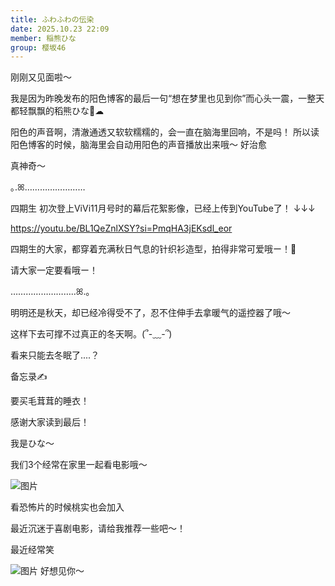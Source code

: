 ```yaml
---
title: ふわふわの伝染
date: 2025.10.23 22:09
member: 稲熊ひな
group: 樱坂46
---
```


刚刚又见面啦〜



我是因为昨晚发布的阳色博客的最后一句“想在梦里也见到你”而心头一震，一整天都轻飘飘的稻熊ひな🐥‎︎︎☁






阳色的声音啊，清澈通透又软软糯糯的，会一直在脑海里回响，不是吗！
所以读阳色博客的时候，脑海里会自动用阳色的声音播放出来哦〜
好治愈


真神奇〜















｡.ꕤ……………………


四期生
初次登上ViVi11月号时的幕后花絮影像，已经上传到YouTube了！
↓↓↓

https://youtu.be/BL1QeZnlXSY?si=PmqHA3jEKsdl_eor

四期生的大家，都穿着充满秋日气息的针织衫造型，拍得非常可爱哦ー！🍁




请大家一定要看哦ー！



……………………..ꕤ.｡









明明还是秋天，却已经冷得受不了，忍不住伸手去拿暖气的遥控器了哦〜







这样下去可撑不过真正的冬天啊。(՞-﹏-՞)

看来只能去冬眠了....？

备忘录✍️







要买毛茸茸的睡衣！

感谢大家读到最后！






我是ひな〜


我们3个经常在家里一起看电影哦〜










![图片](https://sakurazaka46.com/files/14/diary/s46/blog/moblog/202510/mobWgVyUN.jpg)

看恐怖片的时候桃实也会加入

最近沉迷于喜剧电影，请给我推荐一些吧〜！






最近经常笑














![图片](https://sakurazaka46.com/files/14/diary/s46/blog/moblog/202510/mobSFhH0q.jpg)
好想见你〜